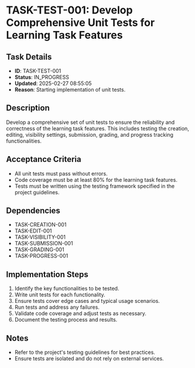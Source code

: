 # TASK-TEST-001: Develop Comprehensive Unit Tests for Learning Task Features

## Task Details
- **ID**: TASK-TEST-001
- **Status**: IN_PROGRESS
- **Updated**: 2025-02-27 08:55:05
- **Reason**: Starting implementation of unit tests.

## Description
Develop a comprehensive set of unit tests to ensure the reliability and correctness of the learning task features. This includes testing the creation, editing, visibility settings, submission, grading, and progress tracking functionalities.

## Acceptance Criteria
- All unit tests must pass without errors.
- Code coverage must be at least 80% for the learning task features.
- Tests must be written using the testing framework specified in the project guidelines.

## Dependencies
- TASK-CREATION-001
- TASK-EDIT-001
- TASK-VISIBILITY-001
- TASK-SUBMISSION-001
- TASK-GRADING-001
- TASK-PROGRESS-001

## Implementation Steps
1. Identify the key functionalities to be tested.
2. Write unit tests for each functionality.
3. Ensure tests cover edge cases and typical usage scenarios.
4. Run tests and address any failures.
5. Validate code coverage and adjust tests as necessary.
6. Document the testing process and results.

## Notes
- Refer to the project's testing guidelines for best practices.
- Ensure tests are isolated and do not rely on external services.
